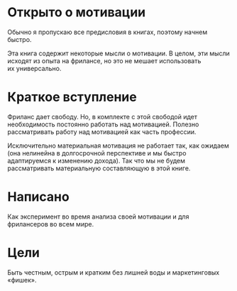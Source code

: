 # Открыто о&nbsp;мотивации

Обычно я&nbsp;пропускаю все предисловия в&nbsp;книгах, поэтому начнем быстро.

Эта книга содержит некоторые мысли о&nbsp;мотивации. В&nbsp;целом, эти мысли исходят из&nbsp;опыта на&nbsp;фрилансе, но&nbsp;это не&nbsp;мешает использовать их&nbsp;универсально.

# Краткое вступление

Фриланс дает свободу. Но, в&nbsp;комплекте с&nbsp;этой свободой идет необходимость постоянно работать над мотивацией.
Полезно рассматривать работу над мотивацией как часть профессии.

Исключительно материальная мотивация не&nbsp;работает так, как ожидаем (она нелинейна в&nbsp;долгосрочной перспективе и&nbsp;мы&nbsp;быстро адаптируемся к&nbsp;изменению дохода).
Так что мы&nbsp;не&nbsp;будем рассматривать материальную составляющую в&nbsp;этой книге.

# Написано

Как эксперимент во&nbsp;время анализа своей мотивации и&nbsp;для фрилансеров во&nbsp;всем мире.

# Цели

Быть честным, острым и&nbsp;кратким без лишней воды и&nbsp;маркетинговых &laquo;фишек&raquo;.
